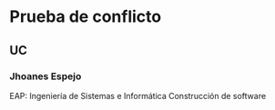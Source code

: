 # Prueba de conflicto
## UC
### Jhoanes Espejo
EAP: Ingeniería de Sistemas e Informática
Construcción de software
